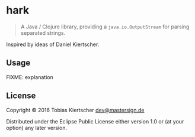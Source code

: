 # hark

> A Java / Clojure library, providing a `java.io.OutputStream` for parsing separated strings.

Inspired by ideas of Daniel Kiertscher.

## Usage

FIXME: explanation

## License

Copyright © 2016 Tobias Kiertscher <dev@mastersign.de>

Distributed under the Eclipse Public License either version 1.0 or
(at your option) any later version.
